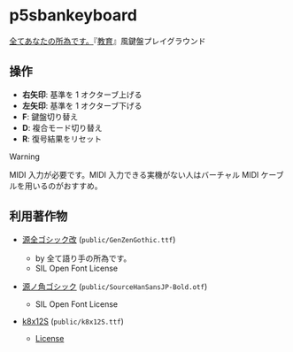 # p5sbankeyboard

[全てあなたの所為です。](https://www.youtube.com/channel/UC27m3R6W5sP7-QLfMTEso2w)『[教育](https://www.youtube.com/watch?v=nNeOqvtS39c)』風鍵盤プレイグラウンド

## 操作

- **右矢印**: 基準を 1 オクターブ上げる
- **左矢印**: 基準を 1 オクターブ下げる
- **F**: 鍵盤切り替え
- **D**: 複合モード切り替え
- **R**: 復号結果をリセット

> [!WARNING]
> MIDI 入力が必要です。MIDI 入力できる実機がない人はバーチャル MIDI ケーブルを用いるのがおすすめ。

## 利用著作物

- [源全ゴシック改](https://drive.google.com/drive/folders/19WidrJoCmI5qLJV-eR_ydURIwxB2-DSH) (`public/GenZenGothic.ttf`)
  - by 全て語り手の所為です。
  - SIL Open Font License

- [源ノ角ゴシック](https://github.com/adobe-fonts/source-han-sans) (`public/SourceHanSansJP-Bold.otf`)
  - SIL Open Font License

- [k8x12S](https://littlelimit.net/k8x12.htm#sample_k8x12S) (`public/k8x12S.ttf`)
  - [License](https://littlelimit.net/font.htm#license)
